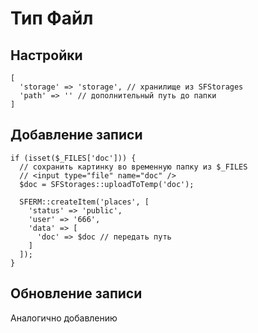 # Тип Файл

## Настройки

```
[
  'storage' => 'storage', // хранилище из SFStorages
  'path' => '' // дополнительный путь до папки
]
```

## Добавление записи

```
if (isset($_FILES['doc'])) {
  // сохранить картинку во временную папку из $_FILES
  // <input type="file" name="doc" />
  $doc = SFStorages::uploadToTemp('doc');

  SFERM::createItem('places', [
    'status' => 'public',
    'user' => '666',
    'data' => [
      'doc' => $doc // передать путь
    ]
  ]);
}
```
## Обновление записи

Аналогично добавлению
